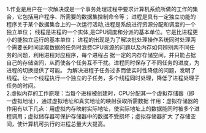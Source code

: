1.作业是用户在一次解决或是一个事务处理过程中要求计算机系统所做的工作的集合，它包括用户程序、所需要的数据集控制命令等；
  进程是具有一定独立功能的程序关于某个数据集合上的一次运行活动,进程是系统进行资源分配和调度的一个独立单位；
  线程是进程的一个实体,是CPU调度和分派的基本单位。它是比进程更小的能独立运行的基本单位；
  进程的出现是为了解决批处理操作系统同时处理两个需要长时间读取数据的任务时浪费CPU资源的问题以及内存如何辨别两不同任务的问题，利用进程对应程序，每个进程占
  据一定的内存存储空间，并只能占据自己的存储空间，从而使各个任务互不干扰。进程同时保存了不同任务的进度，为进程的切换提供了可能。
  为解决进程子任务过多而使实时性降低的问题，发明了线程。让一个线程执行一个独立的子任务，多个线程同时处理，降低了进程处理子任务的时间。               
2.虚拟内存的工作原理：当每个进程被创建时，CPU分配其一个虚拟存储器（即一虚拟地址），通过虚拟地址和真实地址的映射获取所需数据
  作用：虚拟存储器的作用有以下几点：用虚拟内存映射实际地址，使实际地址上的数据能同时被多个进程调用；虚拟储存器可保护存储器中的数据不受损坏；虚拟存储器扩大
  了存储空间，使计算机可执行的进程总量大大提高。
  
